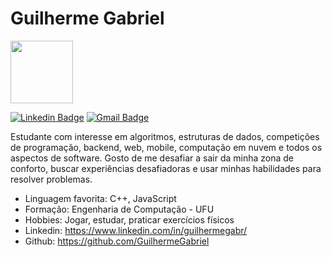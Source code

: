 # Guilherme Gabriel


<img src="https://avatars.githubusercontent.com/u/24783896?v=4" width="100"/>

[![Linkedin Badge](https://img.shields.io/badge/-Guilherme%20Gabriel-00875f?style=flat-square&logo=Linkedin&logoColor=white&link=https://www.linkedin.com/in/guilhermegabr/)](https://www.linkedin.com/in/guilhermegabr/) 
[![Gmail Badge](https://img.shields.io/badge/-guilhermegf005@gmail.com-00875f?style=flat-square&logo=Gmail&logoColor=white&link=mailto:guilhermegf005@gmail.com)](mailto:guilhermegf005@gmail.com)


Estudante com interesse em algoritmos, estruturas de dados, competições de programação, backend, web, mobile, computação em nuvem e todos os aspectos de software. Gosto de me desafiar a sair da minha zona de conforto, buscar experiências desafiadoras e usar minhas habilidades para resolver problemas.

- Linguagem favorita: C++, JavaScript
- Formação: Engenharia de Computação - UFU
- Hobbies: Jogar, estudar, praticar exercícios físicos
- Linkedin: https://www.linkedin.com/in/guilhermegabr/
- Github: https://github.com/GuilhermeGabriel
